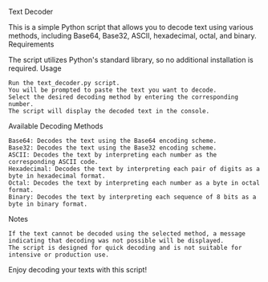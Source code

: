 Text Decoder

This is a simple Python script that allows you to decode text using various methods, including Base64, Base32, ASCII, hexadecimal, octal, and binary.
Requirements

The script utilizes Python's standard library, so no additional installation is required.
Usage

    Run the text_decoder.py script.
    You will be prompted to paste the text you want to decode.
    Select the desired decoding method by entering the corresponding number.
    The script will display the decoded text in the console.

Available Decoding Methods

    Base64: Decodes the text using the Base64 encoding scheme.
    Base32: Decodes the text using the Base32 encoding scheme.
    ASCII: Decodes the text by interpreting each number as the corresponding ASCII code.
    Hexadecimal: Decodes the text by interpreting each pair of digits as a byte in hexadecimal format.
    Octal: Decodes the text by interpreting each number as a byte in octal format.
    Binary: Decodes the text by interpreting each sequence of 8 bits as a byte in binary format.

Notes

    If the text cannot be decoded using the selected method, a message indicating that decoding was not possible will be displayed.
    The script is designed for quick decoding and is not suitable for intensive or production use.

Enjoy decoding your texts with this script!
